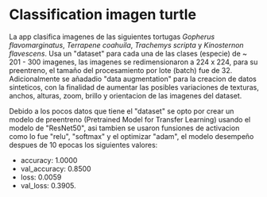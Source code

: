 # Classification imagen turtle

La app clasifica imagenes de las siguientes tortugas *Gopherus flavomarginatus*, *Terrapene coahuila*, *Trachemys scripta* y *Kinosternon flavescens*.
Usa un "dataset" para cada una de las clases (especie) de ~ 201 - 300 imagenes, las imagenes se redimensionaron a 224 x 224, para su preentreno, el tamaño del procesamiento por lote (batch) fue de 32. Adicionalmente se añadadio "data augmentation" para la creacion de datos sinteticos, con la finalidad de aumentar las posibles variaciones de texturas, anchos, alturas, zoom, brillo y orientacion de las imagenes del dataset.

Debido a los pocos datos que tiene el "dataset" se opto por crear un modelo de preentreno (Pretrained Model for Transfer Learning) usando el modelo de "ResNet50", asi tambien se usaron funsiones de activacion como lo fue "relu", "softmax" y el optimizar "adam", el modelo desempeño despues de 10 epocas los siguientes valores: 

- accuracy: 1.0000
- val_accuracy: 0.8500
- loss: 0.0059
- val_loss: 0.3905.
